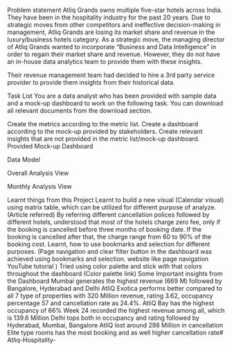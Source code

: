 Problem statement
Atliq Grands owns multiple five-star hotels across India. They have been in the hospitality industry for the past 20 years. Due to strategic moves from other competitors and ineffective decision-making in management, Atliq Grands are losing its market share and revenue in the luxury/business hotels category. As a strategic move, the managing director of Atliq Grands wanted to incorporate “Business and Data Intelligence” in order to regain their market share and revenue. However, they do not have an in-house data analytics team to provide them with these insights.

Their revenue management team had decided to hire a 3rd party service provider to provide them insights from their historical data.

Task List
You are a data analyst who has been provided with sample data and a mock-up dashboard to work on the following task. You can download all relevant documents from the download section.

Create the metrics according to the metric list.
Create a dashboard according to the mock-up provided by stakeholders.
Create relevant insights that are not provided in the metric list/mock-up dashboard.
Provided Mock-up Dashboard


Data Model


Overall Analysis View


Monthly Analysis View


Learnt things from this Project
Learnt to build a new visual (Calendar visual) using matrix table, which can be utilized for different purpose of analyze. (Article referred)
By referring different cancellation polices followed by different hotels, understood that most of the hotels charge zero fee, only if the booking is cancelled before three months of booking date. If the booking is cancelled after that, the charge range from 60 to 90% of the booking cost.
Learnt, how to use bookmarks and selection for different purposes. (Page navigation and clear filter button in the dashboard was achieved using bookmarks and selection. website like page navigation YouTube tutorial )
Tried using color palette and stick with that colors throughout the dashboard (Color palette link)
Some Important insights from the Dashboard
Mumbai generates the highest revenue (669 M) followed by Bangalore, Hyderabad and Delhi
AtliQ Exotica performs better compared to all 7 type of properties with 320 Million revenue, rating 3.62, occupancy percentage 57 and cancellation rate as 24.4%.
AtliQ Bay has the highest occupancy of 66%
Week 24 recorded the highest revenue among all, which is 139.6 Million
Delhi tops both in occupancy and rating followed by Hyderabad, Mumbai, Bangalore
AtliQ lost around 298 Million in cancellation
Elite type rooms has the most booking and as well higher cancellation rate# Atliq-Hospitality-

